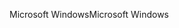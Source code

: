 <span data-ttu-id="2a5c3-101">Microsoft Windows</span><span class="sxs-lookup"><span data-stu-id="2a5c3-101">Microsoft Windows</span></span>